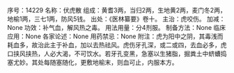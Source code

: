 序号：14229
名称：伏虎散
组成：黄耆3两，当归2两，生地黄2两，麦门冬2两，地榆1两，三七1两，防风5钱。
出处：《医林纂要》卷十。
主治：虎咬伤。
加减：None
功效：补气血，解风热之毒。
用法用量：分4剂服。
制备方法：None
临床应用：None
各家论述：None
用药禁忌：None
附注：虎为阳中之阴，其毒浅而耗血多，故治此主于补血，加以去热祛风。虎伤牙孔深，或二或四，去血必多，虎口挟风挟热，人必大渴，不可饮水。若牙孔变黑，急塞以生猪脂，掘粪土中蛴螬捣塞尤妙。其处每随塞随化，更敷地榆末，则血可止，内服本方。
